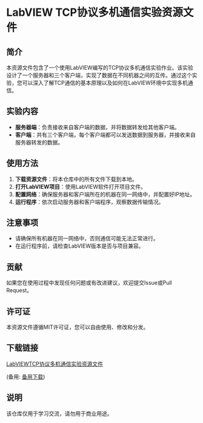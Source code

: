 # LabVIEW TCP协议多机通信实验资源文件

## 简介

本资源文件包含了一个使用LabVIEW编写的TCP协议多机通信实验作业。该实验设计了一个服务器和三个客户端，实现了数据在不同机器之间的互传。通过这个实验，您可以深入了解TCP通信的基本原理以及如何在LabVIEW环境中实现多机通信。

## 实验内容

- **服务器端**：负责接收来自客户端的数据，并将数据转发给其他客户端。
- **客户端**：共有三个客户端，每个客户端都可以发送数据到服务器，并接收来自服务器转发的数据。

## 使用方法

1. **下载资源文件**：将本仓库中的所有文件下载到本地。
2. **打开LabVIEW项目**：使用LabVIEW软件打开项目文件。
3. **配置网络**：确保服务器和客户端所在的机器在同一网络中，并配置好IP地址。
4. **运行程序**：依次启动服务器和客户端程序，观察数据传输情况。

## 注意事项

- 请确保所有机器在同一网络中，否则通信可能无法正常进行。
- 在运行程序前，请检查LabVIEW版本是否与项目兼容。

## 贡献

如果您在使用过程中发现任何问题或有改进建议，欢迎提交Issue或Pull Request。

## 许可证

本资源文件遵循MIT许可证，您可以自由使用、修改和分发。

## 下载链接
[LabVIEWTCP协议多机通信实验资源文件](https://pan.quark.cn/s/eaa73db6a322) 

(备用: [备用下载](https://pan.baidu.com/s/1Akh96ZigEitUY4zF2rhhAg?pwd=1234))

## 说明

该仓库仅用于学习交流，请勿用于商业用途。
